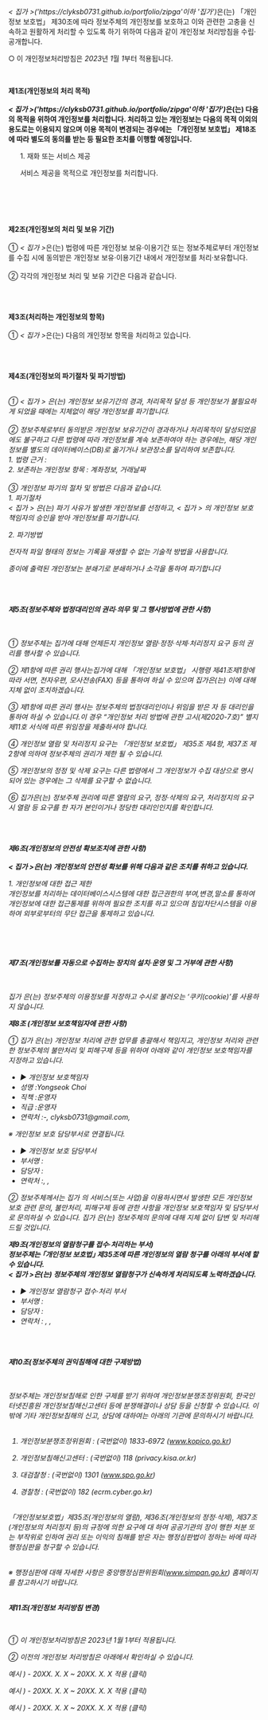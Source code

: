 
    
    

<!DOCTYPE html PUBLIC "-//W3C//DTD XHTML 1.0 Transitional//EN" "http://www.w3.org/TR/xhtml1/DTD/xhtml1-transitional.dtd">
<html xmlns="http://www.w3.org/1999/xhtml" xml:lang="ko" lang="ko">
<head>
<meta http-equiv="Content-Type" content="text/html; charset=UTF-8">


<title>개인정보처리방침</title>
</head>
<body>
	<p> <p class="ls2 lh6 bs5 ts4"><em class="emphasis">< 집가 >('https://clyksb0731.github.io/portfolio/zipga'이하 '집가')</em>은(는) 「개인정보 보호법」 제30조에 따라 정보주체의 개인정보를 보호하고 이와 관련한 고충을 신속하고 원활하게 처리할 수 있도록 하기 위하여 다음과 같이 개인정보 처리방침을 수립·공개합니다.</p><p class="ls2">○ 이 개인정보처리방침은 <em class="emphasis">2023</em>년 <em class="emphasis">1</em>월 <em class="emphasis">1</em>부터 적용됩니다.</p></br><p class='lh6 bs4'><strong>제1조(개인정보의 처리 목적)<br/><br/><em class="emphasis">< 집가 >('https://clyksb0731.github.io/portfolio/zipga'이하  '집가')</em>은(는) 다음의 목적을 위하여 개인정보를 처리합니다. 처리하고 있는 개인정보는 다음의 목적 이외의 용도로는 이용되지 않으며 이용 목적이 변경되는 경우에는 「개인정보 보호법」 제18조에 따라 별도의 동의를 받는 등 필요한 조치를 이행할 예정입니다.</strong></p><ul class="list_indent2 mgt10"><p class="ls2">1. 재화 또는 서비스 제공</p><p class="ls2">서비스 제공을 목적으로 개인정보를 처리합니다.</p></br></ul></br></br><p class='lh6 bs4'><strong>제2조(개인정보의 처리 및 보유 기간)</strong></br></br>① <em class="emphasis">< 집가 ></em>은(는) 법령에 따른 개인정보 보유·이용기간 또는 정보주체로부터 개인정보를 수집 시에 동의받은 개인정보 보유·이용기간 내에서 개인정보를 처리·보유합니다.</br></br>② 각각의 개인정보 처리 및 보유 기간은 다음과 같습니다.</p></br></br><p class='lh6 bs4'><strong>제3조(처리하는 개인정보의 항목) </strong></br></br> ① <em class="emphasis">< 집가 ></em>은(는) 다음의 개인정보 항목을 처리하고 있습니다.</p></br></br><p class='lh6 bs4'><strong>제4조(개인정보의 파기절차 및 파기방법)<em class="emphasis"></strong></p><p class='ls2'></br>① < 집가 > 은(는) 개인정보 보유기간의 경과, 처리목적 달성 등 개인정보가 불필요하게 되었을 때에는 지체없이 해당 개인정보를 파기합니다.</br></br>② 정보주체로부터 동의받은 개인정보 보유기간이 경과하거나 처리목적이 달성되었음에도 불구하고 다른 법령에 따라 개인정보를 계속 보존하여야 하는 경우에는, 해당 개인정보를 별도의 데이터베이스(DB)로 옮기거나 보관장소를 달리하여 보존합니다.</br>1. 법령 근거 :</br>2. 보존하는 개인정보 항목 : 계좌정보, 거래날짜</br></br>③ 개인정보 파기의 절차 및 방법은 다음과 같습니다.</br>1. 파기절차</br> < 집가 > 은(는) 파기 사유가 발생한 개인정보를 선정하고, < 집가 > 의 개인정보 보호책임자의 승인을 받아 개인정보를 파기합니다.</br></p><p class='sub_p mgt10'>2. 파기방법</p><p class='sub_p'>전자적 파일 형태의 정보는 기록을 재생할 수 없는 기술적 방법을 사용합니다.</p>종이에 출력된 개인정보는 분쇄기로 분쇄하거나 소각을 통하여 파기합니다</p><br/><br/><p class="lh6 bs4"><strong>제5조(정보주체와 법정대리인의 권리·의무 및 그 행사방법에 관한 사항)</strong></p><p class="ls2"><br/><br/>① 정보주체는 집가에 대해 언제든지 개인정보 열람·정정·삭제·처리정지 요구 등의 권리를 행사할 수 있습니다.</p><p class='sub_p'>② 제1항에 따른 권리 행사는집가에 대해 「개인정보 보호법」 시행령 제41조제1항에 따라 서면, 전자우편, 모사전송(FAX) 등을 통하여 하실 수 있으며 집가은(는) 이에 대해 지체 없이 조치하겠습니다.</p><p class='sub_p'>③ 제1항에 따른 권리 행사는 정보주체의 법정대리인이나 위임을 받은 자 등 대리인을 통하여 하실 수 있습니다.이 경우 “개인정보 처리 방법에 관한 고시(제2020-7호)” 별지 제11호 서식에 따른 위임장을 제출하셔야 합니다.</p><p class='sub_p'>④ 개인정보 열람 및 처리정지 요구는  「개인정보 보호법」  제35조 제4항, 제37조 제2항에 의하여 정보주체의 권리가 제한 될 수 있습니다.</p><p class='sub_p'>⑤ 개인정보의 정정 및 삭제 요구는 다른 법령에서 그 개인정보가 수집 대상으로 명시되어 있는 경우에는 그 삭제를 요구할 수 없습니다.</p><p class='sub_p'>⑥ 집가은(는) 정보주체 권리에 따른 열람의 요구, 정정·삭제의 요구, 처리정지의 요구 시 열람 등 요구를 한 자가 본인이거나 정당한 대리인인지를 확인합니다.</p></br></br><p class='lh6 bs4'><strong>제6조(개인정보의 안전성 확보조치에 관한 사항)<em class="emphasis"></br></br>< 집가 ></em>은(는) 개인정보의 안전성 확보를 위해 다음과 같은 조치를 취하고 있습니다.</strong></p><p class='sub_p mgt10'>1. 개인정보에 대한 접근 제한</br> 개인정보를 처리하는 데이터베이스시스템에 대한 접근권한의 부여,변경,말소를 통하여 개인정보에 대한 접근통제를 위하여 필요한 조치를 하고 있으며 침입차단시스템을 이용하여 외부로부터의 무단 접근을 통제하고 있습니다.</br></br></p></br></br><p class="lh6 bs4"><strong>제7조(개인정보를 자동으로 수집하는 장치의 설치·운영 및 그 거부에 관한 사항)</strong></p><p class="ls2"><br/><br/>집가 은(는) 정보주체의 이용정보를 저장하고 수시로 불러오는 ‘쿠키(cookie)’를 사용하지 않습니다.<p class='sub_p mgt30'><strong>제8조 (개인정보 보호책임자에 관한 사항) </strong></p><p class='sub_p mgt10'> ①  <span class='colorLightBlue'>집가</span> 은(는) 개인정보 처리에 관한 업무를 총괄해서 책임지고, 개인정보 처리와 관련한 정보주체의 불만처리 및 피해구제 등을 위하여 아래와 같이 개인정보 보호책임자를 지정하고 있습니다.</p><ul class='list_indent2 mgt10'><li class='tt'>▶ 개인정보 보호책임자 </li><li>성명 :Yongseok Choi</li><li>직책 :운영자</li><li>직급 :운영자</li><li>연락처 :-, clyksb0731@gmail.com, </li></ul><p class='sub_p'>※ 개인정보 보호 담당부서로 연결됩니다.<p/> <ul class='list_indent2 mgt10'><li class='tt'>▶ 개인정보 보호 담당부서</li><li>부서명 :</li><li>담당자 :</li><li>연락처 :, , </li></ul><p class='sub_p'>② 정보주체께서는 집가 의 서비스(또는 사업)을 이용하시면서 발생한 모든 개인정보 보호 관련 문의, 불만처리, 피해구제 등에 관한 사항을 개인정보 보호책임자 및 담당부서로 문의하실 수 있습니다. 집가 은(는) 정보주체의 문의에 대해 지체 없이 답변 및 처리해드릴 것입니다.</p><p class='sub_p mgt30'><strong>제9조(개인정보의 열람청구를 접수·처리하는 부서)</br> 정보주체는 ｢개인정보 보호법｣ 제35조에 따른 개인정보의 열람 청구를 아래의 부서에 할 수 있습니다.<br/>< 집가 ></span>은(는) 정보주체의 개인정보 열람청구가 신속하게 처리되도록 노력하겠습니다. </strong></p><ul class='list_indent2 mgt10'><li class='tt'>▶ 개인정보 열람청구 접수·처리 부서 </li><li>부서명 : </li><li>담당자 : </li><li>연락처 : , , </li></ul></br></br><p class='lh6 bs4'><strong>제10조(정보주체의 권익침해에 대한 구제방법)<em class="emphasis"></em></strong></p><br/><br/>정보주체는 개인정보침해로 인한 구제를 받기 위하여 개인정보분쟁조정위원회, 한국인터넷진흥원 개인정보침해신고센터 등에 분쟁해결이나 상담 등을 신청할 수 있습니다. 이 밖에 기타 개인정보침해의 신고, 상담에 대하여는 아래의 기관에 문의하시기 바랍니다.<br/><br/>



  1. 개인정보분쟁조정위원회 : (국번없이) 1833-6972 (www.kopico.go.kr)<br/>

  2. 개인정보침해신고센터 : (국번없이) 118 (privacy.kisa.or.kr)<br/>

  3. 대검찰청 : (국번없이) 1301 (www.spo.go.kr)<br/>

  4. 경찰청 : (국번없이) 182 (ecrm.cyber.go.kr)<br/><br/>



「개인정보보호법」제35조(개인정보의 열람), 제36조(개인정보의 정정·삭제), 제37조(개인정보의 처리정지 등)의 규정에 의한 요구에 대 하여 공공기관의 장이 행한 처분 또는 부작위로 인하여 권리 또는 이익의 침해를 받은 자는 행정심판법이 정하는 바에 따라 행정심판을 청구할 수 있습니다.<br/><br/>



※ 행정심판에 대해 자세한 사항은 중앙행정심판위원회(www.simpan.go.kr) 홈페이지를 참고하시기 바랍니다.</br></br><p class='lh6 bs4'><strong>제11조(개인정보 처리방침 변경)<em class="emphasis"></em></strong></p><br/></p><p class='sub_p'>① 이 개인정보처리방침은 2023년 1월 1부터 적용됩니다.</p><p class='sub_p'></p><p class='sub_p'></p><p class='sub_p'>② 이전의 개인정보 처리방침은 아래에서 확인하실 수 있습니다. </p><p class='sub_p'></p><p class='sub_p'></p><p class='sub_p'>예시 ) - 20XX. X. X ~ 20XX. X. X 적용   (클릭) </p><p class='sub_p'></p><p class='sub_p'></p><p class='sub_p'>예시 ) - 20XX. X. X ~ 20XX. X. X 적용   (클릭) </p><p class='sub_p'></p><p class='sub_p'></p><p class='sub_p'>예시 ) - 20XX. X. X ~ 20XX. X. X 적용   (클릭)</p></p>
</body>
</html>
